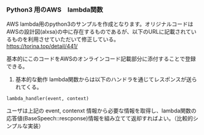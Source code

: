 ### Python3 用のAWS　lambda関数
AWS lambda用のpython3のサンプルを作成となります。オリジナルコードはAWSの設計図(alxsa)の中に存在するものであるが、以下のURLに記載されているものを利用させていただいて修正している。  
https://torina.top/detail/441/  

基本的にこのコードをAWSのオンラインコード記載部分に添付することで登録できる。

1. 基本的な動作
lambda関数からは以下のハンドラを通じてレスポンスが送られてくる。  
```
lambda_handler(event, context) 
```
ユーザは上記の event, contenxt 情報から必要な情報を取得し、lambda関数の応答値(BaseSpeech::rescponse)情報を組み立てて返却すればよい。（比較的シンプルな実装）
